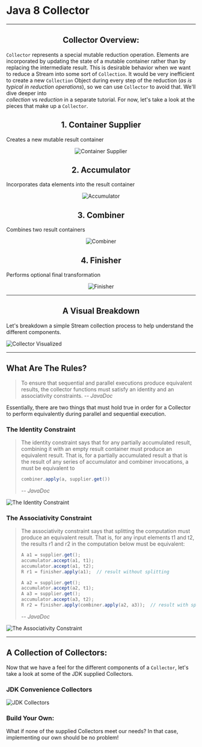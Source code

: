 # Java 8 Collector

---

<div style="text-align: center;">

## Collector Overview:

</div>

`Collector` represents a special mutable reduction operation. Elements are incorporated by updating
the state of a mutable container rather than by replacing the intermediate result. This is desirable
behavior when we want to reduce a Stream into some sort of `Collection`. It would be very
inefficient to create a new `Collection` Object during every step of the reduction (*as is typical
in reduction operations*), so we can use `Collector` to avoid that. We'll dive deeper into  
*collection* vs *reduction* in a separate tutorial. For now, let's take a look at the pieces that
make up a `Collector`.

<h2 style="text-align: center;">1. Container Supplier</h2>

Creates a new mutable result container

<div style="text-align: center;">

![Container Supplier](src/main/resources/collector/supplier.png "Container Supplier")

</div>

<h2 style="text-align: center;">2. Accumulator</h2>

Incorporates data elements into the result container

<div style="text-align: center;">

![Accumulator](src/main/resources/collector/accumulator.png "Accumulator")

</div>

<h2 style="text-align: center;">3. Combiner</h2>

Combines two result containers

<div style="text-align: center;">

![Combiner ](src/main/resources/collector/combiner.png "Combiner")

</div>

<h2 style="text-align: center;">4. Finisher</h2>

Performs optional final transformation

<div style="text-align: center;">

![Finisher](src/main/resources/collector/finisher.png "Finisher")

</div>

---

<h2 style="text-align: center;">A Visual Breakdown</h2>

Let's breakdown a simple Stream collection process to help understand the different components.

![Collector Visualized](src/main/resources/collector/samplebreakdown.png "Collector Visualized")

---

## What Are The Rules?

> To ensure that sequential and parallel executions produce equivalent results, the collector functions must satisfy an identity and an associativity constraints.
> -- <cite>JavaDoc</cite>

Essentially, there are two things that must hold true in order for a Collector to perform
equivalently during parallel and sequential execution.

### The Identity Constraint

> The identity constraint says that for any partially accumulated result, combining it with an empty result container must produce an equivalent result. That is, for a partially accumulated result a that is the result of any series of accumulator and combiner invocations, a must be equivalent to
> ```java
> combiner.apply(a, supplier.get())
> ```
> -- <cite>JavaDoc</cite>

![The Identity Constraint](src/main/resources/collector/identityconstraint.png "The Identity Constraint")

### The Associativity Constraint

> The associativity constraint says that splitting the computation must produce an equivalent result. That is, for any input elements t1 and t2, the results r1 and r2 in the computation below must be equivalent:
> ```java
> A a1 = supplier.get();
> accumulator.accept(a1, t1);
> accumulator.accept(a1, t2);
> R r1 = finisher.apply(a1);  // result without splitting
>
> A a2 = supplier.get();
> accumulator.accept(a2, t1);
> A a3 = supplier.get();
> accumulator.accept(a3, t2);
> R r2 = finisher.apply(combiner.apply(a2, a3));  // result with splitting
> ```
> -- <cite>JavaDoc</cite>

![The Associativity Constraint](src/main/resources/collector/associativityconstraint.png "The Associativity Constraint")



---

## A Collection of Collectors:

Now that we have a feel for the different components of a `Collector`, let's take a look at some of
the JDK supplied Collectors.

### JDK Convenience Collectors

![JDK Collectors](src/main/resources/collector/jdkcollectors.png "JDK Collectors")

### Build Your Own:

What if none of the supplied Collectors meet our needs? In that case, implementing our own should be
no problem!

```java

```

